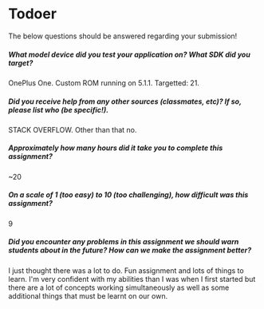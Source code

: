 # Todoer

The below questions should be answered regarding your submission!

##### What model device did you test your application on? What SDK did you target? #####
OnePlus One. Custom ROM running on 5.1.1. Targetted: 21.


##### Did you receive help from any other sources (classmates, etc)? If so, please list who (be specific!). #####
STACK OVERFLOW. Other than that no.


##### Approximately how many hours did it take you to complete this assignment? #####
~20


##### On a scale of 1 (too easy) to 10 (too challenging), how difficult was this assignment? #####
9


##### Did you encounter any problems in this assignment we should warn students about in the future? How can we make the assignment better? #####
I just thought there was a lot to do. Fun assignment and lots of things to learn. 
I'm very confident with my abilities than I was when I first started but there are a lot of concepts working simultaneously
as well as some additional things that must be learnt on our own.
